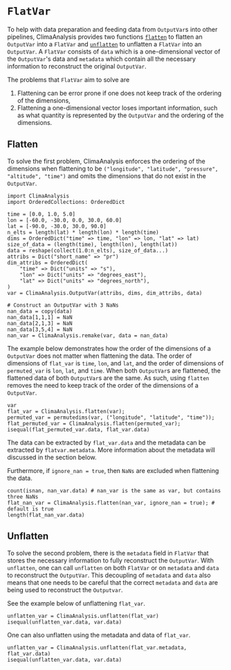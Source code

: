 # `FlatVar`

To help with data preparation and feeding data from `OutputVar`s into other pipelines,
ClimaAnalysis provides two functions [`flatten`](@ref) to flatten an `OutputVar` into a
`FlatVar` and [`unflatten`](@ref) to unflatten a `FlatVar` into an `OutputVar`. A `FlatVar`
consists of `data` which is a one-dimensional vector of the `OutputVar`'s data and
`metadata` which contain all the necessary information to reconstruct the original
`OutputVar`.

The problems that `FlatVar` aim to solve are

1. Flattening can be error prone if one does not keep track of the ordering of the
   dimensions,
2. Flattening a one-dimensional vector loses important information, such as what quantity is
   represented by the `OutputVar` and the ordering of the dimensions.

## Flatten

To solve the first problem, ClimaAnalysis enforces the ordering of the dimensions when
flattening to be `("longitude", "latitude", "pressure", "altitude", "time")` and omits the
dimensions that do not exist in the `OutputVar`.

```@setup flat
import ClimaAnalysis
import OrderedCollections: OrderedDict

time = [0.0, 1.0, 5.0]
lon = [-60.0, -30.0, 0.0, 30.0, 60.0]
lat = [-90.0, -30.0, 30.0, 90.0]
n_elts = length(lat) * length(lon) * length(time)
dims = OrderedDict("time" => time, "lon" => lon, "lat" => lat)
size_of_data = (length(time), length(lon), length(lat))
data = reshape(collect(1.0:n_elts), size_of_data...)
attribs = Dict("short_name" => "pr")
dim_attribs = OrderedDict(
    "time" => Dict("units" => "s"),
    "lon" => Dict("units" => "degrees_east"),
    "lat" => Dict("units" => "degrees_north"),
)
var = ClimaAnalysis.OutputVar(attribs, dims, dim_attribs, data)

# Construct an OutputVar with 3 NaNs
nan_data = copy(data)
nan_data[1,1,1] = NaN
nan_data[2,1,3] = NaN
nan_data[3,5,4] = NaN
nan_var = ClimaAnalysis.remake(var, data = nan_data)
```

The example below demonstrates how the order of the dimensions of a `OutputVar` does
not matter when flattening the data. The order of dimensions of `flat_var` is
`time`, `lon`, and `lat`, and the order of dimensions of `permuted_var` is `lon`, `lat`, and
`time`. When both `OutputVar`s are flattened, the flattened data of both `OutputVar`s are
the same. As such, using `flatten` removes the need to keep track of the order of the
dimensions of a `OutputVar`.

```@repl flat
var
flat_var = ClimaAnalysis.flatten(var);
permuted_var = permutedims(var, ("longitude", "latitude", "time"));
flat_permuted_var = ClimaAnalysis.flatten(permuted_var);
isequal(flat_permuted_var.data, flat_var.data)
```

The data can be extracted by `flat_var.data` and the metadata can be extracted by
`flatvar.metadata`. More information about the metadata will discussed in the section below.

Furthermore, if `ignore_nan = true`, then `NaNs` are excluded when flattening the data.

```@repl flat
count(isnan, nan_var.data) # nan_var is the same as var, but contains three NaNs
flat_nan_var = ClimaAnalysis.flatten(nan_var, ignore_nan = true); # default is true
length(flat_nan_var.data)
```

## Unflatten

To solve the second problem, there is the `metadata` field in `FlatVar` that stores the
necessary information to fully reconstruct the `OutputVar`. With `unflatten`, one can
call `unflatten` on both `FlatVar` or on `metadata` and `data` to reconstruct the
`OutputVar`. This decoupling of `metadata` and `data` also means that one needs to be
careful that the correct `metadata` and `data` are being used to reconstruct the
`Outputvar`.

See the example below of unflattening `flat_var`.

```@repl flat
unflatten_var = ClimaAnalysis.unflatten(flat_var)
isequal(unflatten_var.data, var.data)
```

One can also unflatten using the metadata and data of `flat_var`.

```@repl flat
unflatten_var = ClimaAnalysis.unflatten(flat_var.metadata, flat_var.data)
isequal(unflatten_var.data, var.data)
```
